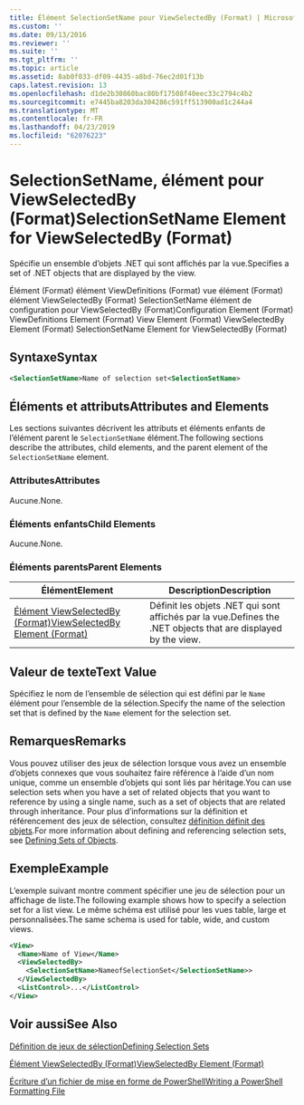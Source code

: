 ```yaml
---
title: Élément SelectionSetName pour ViewSelectedBy (Format) | Microsoft Docs
ms.custom: ''
ms.date: 09/13/2016
ms.reviewer: ''
ms.suite: ''
ms.tgt_pltfrm: ''
ms.topic: article
ms.assetid: 8ab0f033-df09-4435-a8bd-76ec2d01f13b
caps.latest.revision: 13
ms.openlocfilehash: d1de2b30860bac80bf17508f40eec33c2794c4b2
ms.sourcegitcommit: e7445ba8203da304286c591ff513900ad1c244a4
ms.translationtype: MT
ms.contentlocale: fr-FR
ms.lasthandoff: 04/23/2019
ms.locfileid: "62076223"
---
```

# <a name="selectionsetname-element-for-viewselectedby-format"></a><span data-ttu-id="972a8-102">SelectionSetName, élément pour ViewSelectedBy (Format)</span><span class="sxs-lookup"><span data-stu-id="972a8-102">SelectionSetName Element for ViewSelectedBy (Format)</span></span>

<span data-ttu-id="972a8-103">Spécifie un ensemble d’objets .NET qui sont affichés par la vue.</span><span class="sxs-lookup"><span data-stu-id="972a8-103">Specifies a set of .NET objects that are displayed by the view.</span></span>

<span data-ttu-id="972a8-104">Élément (Format) élément ViewDefinitions (Format) vue élément (Format) élément ViewSelectedBy (Format) SelectionSetName élément de configuration pour ViewSelectedBy (Format)</span><span class="sxs-lookup"><span data-stu-id="972a8-104">Configuration Element (Format) ViewDefinitions Element (Format) View Element (Format) ViewSelectedBy Element (Format) SelectionSetName Element for ViewSelectedBy (Format)</span></span>

## <a name="syntax"></a><span data-ttu-id="972a8-105">Syntaxe</span><span class="sxs-lookup"><span data-stu-id="972a8-105">Syntax</span></span>

```xml
<SelectionSetName>Name of selection set<SelectionSetName>
```

## <a name="attributes-and-elements"></a><span data-ttu-id="972a8-106">Éléments et attributs</span><span class="sxs-lookup"><span data-stu-id="972a8-106">Attributes and Elements</span></span>

<span data-ttu-id="972a8-107">Les sections suivantes décrivent les attributs et éléments enfants de l’élément parent le `SelectionSetName` élément.</span><span class="sxs-lookup"><span data-stu-id="972a8-107">The following sections describe the attributes, child elements, and the parent element of the `SelectionSetName` element.</span></span>

### <a name="attributes"></a><span data-ttu-id="972a8-108">Attributes</span><span class="sxs-lookup"><span data-stu-id="972a8-108">Attributes</span></span>

<span data-ttu-id="972a8-109">Aucune.</span><span class="sxs-lookup"><span data-stu-id="972a8-109">None.</span></span>

### <a name="child-elements"></a><span data-ttu-id="972a8-110">Éléments enfants</span><span class="sxs-lookup"><span data-stu-id="972a8-110">Child Elements</span></span>

<span data-ttu-id="972a8-111">Aucune.</span><span class="sxs-lookup"><span data-stu-id="972a8-111">None.</span></span>

### <a name="parent-elements"></a><span data-ttu-id="972a8-112">Éléments parents</span><span class="sxs-lookup"><span data-stu-id="972a8-112">Parent Elements</span></span>

|<span data-ttu-id="972a8-113">Élément</span><span class="sxs-lookup"><span data-stu-id="972a8-113">Element</span></span>|<span data-ttu-id="972a8-114">Description</span><span class="sxs-lookup"><span data-stu-id="972a8-114">Description</span></span>|
|-------------|-----------------|
|[<span data-ttu-id="972a8-115">Élément ViewSelectedBy (Format)</span><span class="sxs-lookup"><span data-stu-id="972a8-115">ViewSelectedBy Element (Format)</span></span>](./viewselectedby-element-format.md)|<span data-ttu-id="972a8-116">Définit les objets .NET qui sont affichés par la vue.</span><span class="sxs-lookup"><span data-stu-id="972a8-116">Defines the .NET objects that are displayed by the view.</span></span>|

## <a name="text-value"></a><span data-ttu-id="972a8-117">Valeur de texte</span><span class="sxs-lookup"><span data-stu-id="972a8-117">Text Value</span></span>

<span data-ttu-id="972a8-118">Spécifiez le nom de l’ensemble de sélection qui est défini par le `Name` élément pour l’ensemble de la sélection.</span><span class="sxs-lookup"><span data-stu-id="972a8-118">Specify the name of the selection set that is defined by the `Name` element for the selection set.</span></span>

## <a name="remarks"></a><span data-ttu-id="972a8-119">Remarques</span><span class="sxs-lookup"><span data-stu-id="972a8-119">Remarks</span></span>

<span data-ttu-id="972a8-120">Vous pouvez utiliser des jeux de sélection lorsque vous avez un ensemble d’objets connexes que vous souhaitez faire référence à l’aide d’un nom unique, comme un ensemble d’objets qui sont liés par héritage.</span><span class="sxs-lookup"><span data-stu-id="972a8-120">You can use selection sets when you have a set of related objects that you want to reference by using a single name, such as a set of objects that are related through inheritance.</span></span> <span data-ttu-id="972a8-121">Pour plus d’informations sur la définition et référencement des jeux de sélection, consultez [définition définit des objets](./defining-selection-sets.md).</span><span class="sxs-lookup"><span data-stu-id="972a8-121">For more information about defining and referencing selection sets, see [Defining Sets of Objects](./defining-selection-sets.md).</span></span>

## <a name="example"></a><span data-ttu-id="972a8-122">Exemple</span><span class="sxs-lookup"><span data-stu-id="972a8-122">Example</span></span>

<span data-ttu-id="972a8-123">L’exemple suivant montre comment spécifier une jeu de sélection pour un affichage de liste.</span><span class="sxs-lookup"><span data-stu-id="972a8-123">The following example shows how to specify a selection set for a list view.</span></span> <span data-ttu-id="972a8-124">Le même schéma est utilisé pour les vues table, large et personnalisées.</span><span class="sxs-lookup"><span data-stu-id="972a8-124">The same schema is used for table, wide, and custom views.</span></span>

```xml
<View>
  <Name>Name of View</Name>
  <ViewSelectedBy>
    <SelectionSetName>NameofSelectionSet</SelectionSetName>>
  </ViewSelectedBy>
  <ListControl>...</ListControl>
</View>
```

## <a name="see-also"></a><span data-ttu-id="972a8-125">Voir aussi</span><span class="sxs-lookup"><span data-stu-id="972a8-125">See Also</span></span>

[<span data-ttu-id="972a8-126">Définition de jeux de sélection</span><span class="sxs-lookup"><span data-stu-id="972a8-126">Defining Selection Sets</span></span>](./defining-selection-sets.md)

[<span data-ttu-id="972a8-127">Élément ViewSelectedBy (Format)</span><span class="sxs-lookup"><span data-stu-id="972a8-127">ViewSelectedBy Element (Format)</span></span>](./viewselectedby-element-format.md)

[<span data-ttu-id="972a8-128">Écriture d’un fichier de mise en forme de PowerShell</span><span class="sxs-lookup"><span data-stu-id="972a8-128">Writing a PowerShell Formatting File</span></span>](./writing-a-powershell-formatting-file.md)
